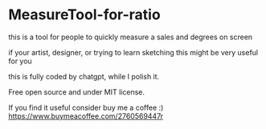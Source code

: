 # MeasureTool-for-ratio


this is a tool for people to quickly measure a sales and degrees on screen

if your artist, designer, or trying to learn sketching this might be very useful for you

this is fully coded by chatgpt, while I polish it.

Free open source and under MIT license.

If you find it useful consider buy me a coffee :)
https://www.buymeacoffee.com/2760569447r
